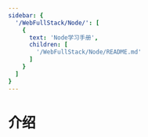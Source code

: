 ```yaml
---
sidebar: {
  '/WebFullStack/Node/': [
    {
      text: 'Node学习手册',
      children: [
        '/WebFullStack/Node/README.md'
      ]
    }
  ]
}
---
```


# 介绍